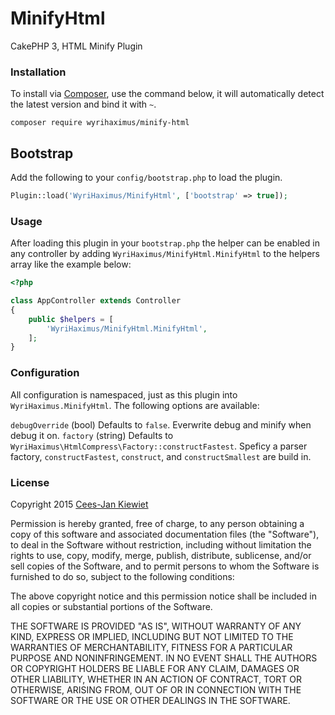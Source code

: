MinifyHtml
==========

CakePHP 3, HTML Minify Plugin

### Installation ###

To install via [Composer](http://getcomposer.org/), use the command below, it will automatically detect the latest version and bind it with `~`.

```
composer require wyrihaximus/minify-html 
```

## Bootstrap ##

Add the following to your `config/bootstrap.php` to load the plugin.

```php
Plugin::load('WyriHaximus/MinifyHtml', ['bootstrap' => true]);
```

### Usage ###

After loading this plugin in your `bootstrap.php` the helper can be enabled in any controller by adding `WyriHaximus/MinifyHtml.MinifyHtml` to the helpers array like the example below:

```php
<?php

class AppController extends Controller
{
    public $helpers = [
        'WyriHaximus/MinifyHtml.MinifyHtml',
    ];
}
```

### Configuration ###

All configuration is namespaced, just as this plugin into `WyriHaximus.MinifyHtml`. The following options are available:

`debugOverride` (bool) Defaults to `false`. Everwrite debug and minify when debug it on. 
`factory` (string) Defaults to `WyriHaximus\HtmlCompress\Factory::constructFastest`. Speficy a parser factory, `constructFastest`, `construct`, and `constructSmallest` are build in.

### License ###

Copyright 2015 [Cees-Jan Kiewiet](http://wyrihaximus.net/)

Permission is hereby granted, free of charge, to any person
obtaining a copy of this software and associated documentation
files (the "Software"), to deal in the Software without
restriction, including without limitation the rights to use,
copy, modify, merge, publish, distribute, sublicense, and/or sell
copies of the Software, and to permit persons to whom the
Software is furnished to do so, subject to the following
conditions:

The above copyright notice and this permission notice shall be
included in all copies or substantial portions of the Software.

THE SOFTWARE IS PROVIDED "AS IS", WITHOUT WARRANTY OF ANY KIND,
EXPRESS OR IMPLIED, INCLUDING BUT NOT LIMITED TO THE WARRANTIES
OF MERCHANTABILITY, FITNESS FOR A PARTICULAR PURPOSE AND
NONINFRINGEMENT. IN NO EVENT SHALL THE AUTHORS OR COPYRIGHT
HOLDERS BE LIABLE FOR ANY CLAIM, DAMAGES OR OTHER LIABILITY,
WHETHER IN AN ACTION OF CONTRACT, TORT OR OTHERWISE, ARISING
FROM, OUT OF OR IN CONNECTION WITH THE SOFTWARE OR THE USE OR
OTHER DEALINGS IN THE SOFTWARE.
